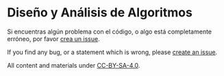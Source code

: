 # Diseño y Análisis de Algoritmos

Si encuentras algún problema con el código, o algo está completamente erróneo,
por favor [crea un issue](https://github.com/diegocaro/daa/issues/new).


If you find any bug, or a statement which is wrong, please [create an issue](https://github.com/diegocaro/daa/issues/new).


All content and materials under [CC-BY-SA-4.0](https://creativecommons.org/licenses/by-nc-sa/4.0/).